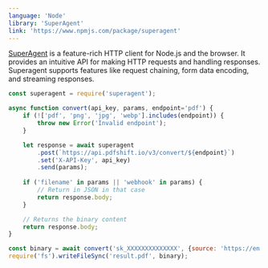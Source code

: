```yaml
---
language: 'Node'
library: 'SuperAgent'
link: 'https://www.npmjs.com/package/superagent'
---
```


[SuperAgent](https://www.npmjs.com/package/superagent) is a feature-rich HTTP client for Node.js and the browser. It provides an intuitive API for making HTTP requests and handling responses. Superagent supports features like request chaining, form data encoding, and streaming responses.

```javascript
const superagent = require('superagent');

async function convert(api_key, params, endpoint='pdf') {
    if (!['pdf', 'png', 'jpg', 'webp'].includes(endpoint)) {
        throw new Error('Invalid endpoint');
    }

    let response = await superagent
        .post(`https://api.pdfshift.io/v3/convert/${endpoint}`)
        .set('X-API-Key', api_key)
        .send(params);
        
    if ('filename' in params || 'webhook' in params) {
        // Return in JSON in that case
        return response.body;
    }

    // Returns the binary content
    return response.body;
}
```

```javascript
const binary = await convert('sk_XXXXXXXXXXXXXX', {source: 'https://en.wikipedia.org/wiki/REST'})
require('fs').writeFileSync('result.pdf', binary);
```
